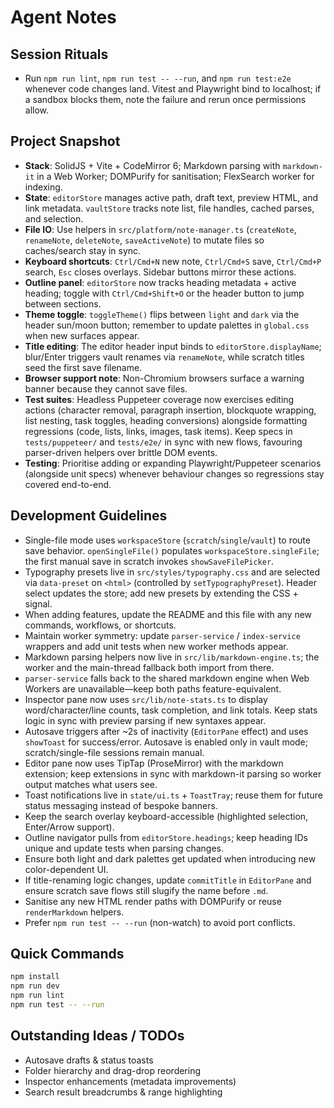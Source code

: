 # Agent Notes

## Session Rituals
- Run `npm run lint`, `npm run test -- --run`, and `npm run test:e2e` whenever code changes land. Vitest and Playwright bind to localhost; if a sandbox blocks them, note the failure and rerun once permissions allow.

## Project Snapshot
- **Stack**: SolidJS + Vite + CodeMirror 6; Markdown parsing with `markdown-it` in a Web Worker; DOMPurify for sanitisation; FlexSearch worker for indexing.
- **State**: `editorStore` manages active path, draft text, preview HTML, and link metadata. `vaultStore` tracks note list, file handles, cached parses, and selection.
- **File IO**: Use helpers in `src/platform/note-manager.ts` (`createNote`, `renameNote`, `deleteNote`, `saveActiveNote`) to mutate files so caches/search stay in sync.
- **Keyboard shortcuts**: `Ctrl/Cmd+N` new note, `Ctrl/Cmd+S` save, `Ctrl/Cmd+P` search, `Esc` closes overlays. Sidebar buttons mirror these actions.
- **Outline panel**: `editorStore` now tracks heading metadata + active heading; toggle with `Ctrl/Cmd+Shift+O` or the header button to jump between sections.
- **Theme toggle**: `toggleTheme()` flips between `light` and `dark` via the header sun/moon button; remember to update palettes in `global.css` when new surfaces appear.
- **Title editing**: The editor header input binds to `editorStore.displayName`; blur/Enter triggers vault renames via `renameNote`, while scratch titles seed the first save filename.
- **Browser support note**: Non-Chromium browsers surface a warning banner because they cannot save files.
- **Test suites**: Headless Puppeteer coverage now exercises editing actions (character removal, paragraph insertion, blockquote wrapping, list nesting, task toggles, heading conversions) alongside formatting regressions (code, lists, links, images, task items). Keep specs in `tests/puppeteer/` and `tests/e2e/` in sync with new flows, favouring parser-driven helpers over brittle DOM events.
- **Testing**: Prioritise adding or expanding Playwright/Puppeteer scenarios (alongside unit specs) whenever behaviour changes so regressions stay covered end-to-end.

## Development Guidelines
- Single-file mode uses `workspaceStore` (`scratch`/`single`/`vault`) to route save behavior. `openSingleFile()` populates `workspaceStore.singleFile`; the first manual save in scratch invokes `showSaveFilePicker`.
- Typography presets live in `src/styles/typography.css` and are selected via `data-preset` on `<html>` (controlled by `setTypographyPreset`). Header select updates the store; add new presets by extending the CSS + signal.
- When adding features, update the README and this file with any new commands, workflows, or shortcuts.
- Maintain worker symmetry: update `parser-service` / `index-service` wrappers and add unit tests when new worker methods appear.
- Markdown parsing helpers now live in `src/lib/markdown-engine.ts`; the worker and the main-thread fallback both import from there.
- `parser-service` falls back to the shared markdown engine when Web Workers are unavailable—keep both paths feature-equivalent.
- Inspector pane now uses `src/lib/note-stats.ts` to display word/character/line counts, task completion, and link totals. Keep stats logic in sync with preview parsing if new syntaxes appear.
- Autosave triggers after ~2s of inactivity (`EditorPane` effect) and uses `showToast` for success/error. Autosave is enabled only in vault mode; scratch/single-file sessions remain manual.
- Editor pane now uses TipTap (ProseMirror) with the markdown extension; keep extensions in sync with markdown-it parsing so worker output matches what users see.
- Toast notifications live in `state/ui.ts` + `ToastTray`; reuse them for future status messaging instead of bespoke banners.
- Keep the search overlay keyboard-accessible (highlighted selection, Enter/Arrow support).
- Outline navigator pulls from `editorStore.headings`; keep heading IDs unique and update tests when parsing changes.
- Ensure both light and dark palettes get updated when introducing new color-dependent UI.
- If title-renaming logic changes, update `commitTitle` in `EditorPane` and ensure scratch save flows still slugify the name before `.md`.
- Sanitise any new HTML render paths with DOMPurify or reuse `renderMarkdown` helpers.
- Prefer `npm run test -- --run` (non-watch) to avoid port conflicts.

## Quick Commands
```bash
npm install
npm run dev
npm run lint
npm run test -- --run
```

## Outstanding Ideas / TODOs
- Autosave drafts & status toasts
- Folder hierarchy and drag-drop reordering
- Inspector enhancements (metadata improvements)
- Search result breadcrumbs & range highlighting
